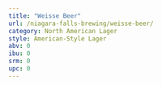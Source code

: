 ```yaml
---
title: "Weisse Beer"
url: /niagara-falls-brewing/weisse-beer/
category: North American Lager
style: American-Style Lager
abv: 0
ibu: 0
srm: 0
upc: 0
---
```


